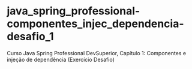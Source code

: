 # java_spring_professional-componentes_injec_dependencia-desafio_1
Curso Java Spring Professional DevSuperior, Capítulo 1: Componentes e injeção de dependência (Exercício Desafio)
